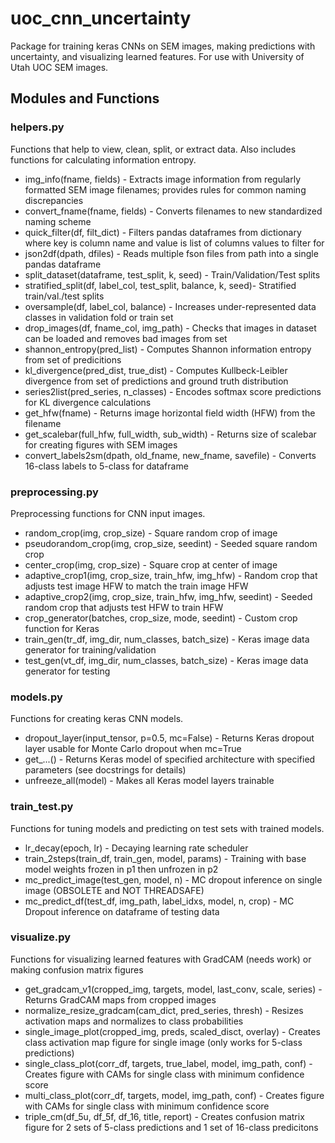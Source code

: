 # uoc_cnn_uncertainty
Package for training keras CNNs on SEM images, making predictions with uncertainty, and visualizing learned features. For use with University of Utah UOC SEM images.

## Modules and Functions
### helpers.py
Functions that help to view, clean, split, or extract data. Also includes functions for calculating information entropy.
* img_info(fname, fields) - Extracts image information from regularly formatted SEM image filenames; provides rules for common naming discrepancies
* convert_fname(fname, fields) - Converts filenames to new standardized naming scheme
* quick_filter(df, filt_dict) - Filters pandas dataframes from dictionary where key is column name and value is list of columns values to filter for
* json2df(dpath, dfiles) - Reads multiple fson files from path into a single pandas dataframe
* split_dataset(dataframe, test_split, k, seed) - Train/Validation/Test splits
* stratified_split(df, label_col, test_split, balance, k, seed)- Stratified train/val./test splits
* oversample(df, label_col, balance) - Increases under-represented data classes in validation fold or train set
* drop_images(df, fname_col, img_path) - Checks that images in dataset can be loaded and removes bad images from set
* shannon_entropy(pred_list) - Computes Shannon information entropy from set of predicitions
* kl_divergence(pred_dist, true_dist) - Computes Kullbeck-Leibler divergence from set of predictions and ground truth distribution
* series2list(pred_series, n_classes) - Encodes softmax score predictions for KL divergence calculations
* get_hfw(fname) - Returns image horizontal field width (HFW) from the filename
* get_scalebar(full_hfw, full_width, sub_width) - Returns size of scalebar for creating figures with SEM images
* convert_labels2sm(dpath, old_fname, new_fname, savefile) - Converts 16-class labels to 5-class for dataframe
### preprocessing.py
Preprocessing functions for CNN input images.
* random_crop(img, crop_size) - Square random crop of image
* pseudorandom_crop(img, crop_size, seedint) - Seeded square random crop
* center_crop(img, crop_size) - Square crop at center of image
* adaptive_crop1(img, crop_size, train_hfw, img_hfw) - Random crop that adjusts test image HFW to match the train image HFW
* adaptive_crop2(img, crop_size, train_hfw, img_hfw, seedint) - Seeded random crop that adjusts test HFW to train HFW
* crop_generator(batches, crop_size, mode, seedint) - Custom crop function for Keras
* train_gen(tr_df, img_dir, num_classes, batch_size) - Keras image data generator for training/validation
* test_gen(vt_df, img_dir, num_classes, batch_size) - Keras image data generator for testing
### models.py
Functions for creating keras CNN models.
* dropout_layer(input_tensor, p=0.5, mc=False) - Returns Keras dropout layer usable for Monte Carlo dropout when mc=True
* get_...() - Returns Keras model of specified architecture with specified parameters (see docstrings for details)
* unfreeze_all(model) - Makes all Keras model layers trainable
### train_test.py
Functions for tuning models and predicting on test sets with trained models.
* lr_decay(epoch, lr) - Decaying learning rate scheduler
* train_2steps(train_df, train_gen, model, params) - Training with base model weights frozen in p1 then unfrozen in p2
* mc_predict_image(test_gen, model, n) - MC dropout inference on single image (OBSOLETE and NOT THREADSAFE)
* mc_predict_df(test_df, img_path, label_idxs, model, n, crop) - MC Dropout inference on dataframe of testing data
### visualize.py
Functions for visualizing learned features with GradCAM (needs work) or making confusion matrix figures
* get_gradcam_v1(cropped_img, targets, model, last_conv, scale, series) - Returns GradCAM maps from cropped images
* normalize_resize_gradcam(cam_dict, pred_series, thresh) - Resizes activation maps and normalizes to class probabilities
* single_image_plot(cropped_img, preds, scaled_disct, overlay) - Creates class activation map figure for single image (only works for 5-class predictions)
* single_class_plot(corr_df, targets, true_label, model, img_path, conf) - Creates figure with CAMs for single class with minimum confidence score
* multi_class_plot(corr_df, targets, model, img_path, conf) - Creates figure with CAMs for single class with minimum confidence score
* triple_cm(df_5u, df_5f, df_16, title, report) - Creates confusion matrix figure for 2 sets of 5-class predictions and 1 set of 16-class predicitons
